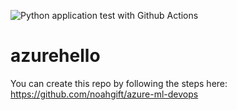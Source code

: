 ![Python application test with Github Actions](https://github.com/Aiden-Miao/azurehello/workflows/Python%20application%20test%20with%20Github%20Actions/badge.svg)

# azurehello

You can create this repo by following the steps here: https://github.com/noahgift/azure-ml-devops
